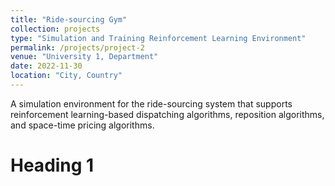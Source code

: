 ```yaml
---
title: "Ride-sourcing Gym"
collection: projects
type: "Simulation and Training Reinforcement Learning Environment"
permalink: /projects/project-2
venue: "University 1, Department"
date: 2022-11-30
location: "City, Country"
---
```


A simulation environment for the ride-sourcing system that supports reinforcement learning-based dispatching algorithms, reposition algorithms, and space-time pricing algorithms.

Heading 1
======